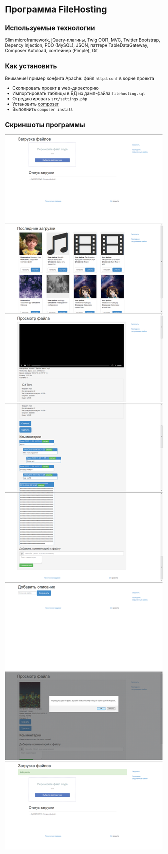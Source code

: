 # Программа FileHosting


## Используемые технологии
Slim microframework, jQuery-плагины, Twig
ООП, MVC, Twitter Bootstrap, Depency Injection, PDO (MySQL), JSON, паттерн TableDataGateway, Composer Autoload, контейнер (Pimple), Git


## Как установить
Внимание! пример конфига Apache: файл `httpd.conf` в корне проекта

- Скопировать проект в web-директорию
- Импортировать таблицы в БД из дамп-файла `filehosting.sql`
- Отредактировать `src/settings.php` 
- Установить [composer](https://getcomposer.org/)
- Выполнить `composer install`


## Скриншоты программы
![alt text](preview_imgs/1.png)
![alt text](preview_imgs/2.png)
![alt text](preview_imgs/3.png)
![alt text](preview_imgs/4.png)
![alt text](preview_imgs/5.png)
![alt text](preview_imgs/6.png)
![alt text](preview_imgs/7.png)
![alt text](preview_imgs/8.png)